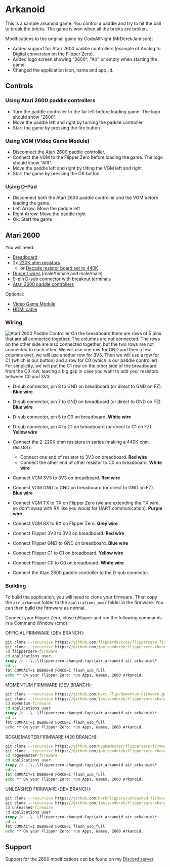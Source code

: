# Arkanoid

This is a sample arkanoid game.  You control a paddle and try to hit the ball to break the bricks.  The game is won when all the bricks are broken.

Modifications to the original game by CodeAllNight (MrDerekJamison):
- Added support for Atari 2600 paddle controllers (example of Analog to Digital conversion on the Flipper Zero).
- Added logo screen showing "2600", "Air" or empty when starting the game.
- Changed the application icon, name and app_id.

## Controls

### Using Atari 2600 paddle controllers
- Turn the paddle controller to the far left before loading game.  The logo should show "2600".
- Move the paddle left and right by turning the paddle controller
- Start the game by pressing the fire button

### Using VGM (Video Game Module)
- Disconnect the Atari 2600 paddle controller.
- Connect the VGM to the Flipper Zero before loading the game.  The logo should show "AIR".
- Move the paddle left and right by tilting the VGM left and right
- Start the game by pressing the OK button

### Using D-Pad
- Disconnect both the Atari 2600 paddle controller and the VGM before loading the game.
- Left Arrow: Move the paddle left
- Right Arrow: Move the paddle right
- Ok: Start the game

## Atari 2600
You will need:
- [Breadboard](https://www.amazon.com/HiLetgo-SYB-170-Breadboard-Colorful-Plates/dp/B071KCZZ4K)
- 2x [220K ohm resistors](https://www.amazon.com/ALLECIN-4W-Film-Resistor-Kit/dp/B0CDWW5BFH)
  - or [Decade resistor board set to 440K](https://www.amazon.com/gp/product/B094F7ZPL3)
- [Dupont wires](https://www.amazon.com/Elegoo-EL-CP-004-Multicolored-Breadboard-arduino/dp/B01EV70C78) (male/female and male/male)
- [9-pin D-sub connector with breakout terminals](https://www.amazon.com/Connector-Adapters-Adapter-Terminal-Screwdriver/dp/B093PFX62L)
- [Atari 2600 paddle controllers](https://www.amazon.com/CX30-Paddle-Pack-Not-Machine-Specific/dp/B0CTJ6TW43)

Optional:
- [Video Game Module](https://shop.flipperzero.one/products/video-game-module-for-flipper-zero)
- [HDMI cable](https://www.amazon.com/Cable-Capshi-Speed-18Gbps-Ethernet/dp/B07FFS7RH1)

### Wiring
![Atari 2600 Paddle Controller](./2600.png)
On the breadboard there are rows of 5 pins that are all connected together.  The columns are not connected. The rows on the other side are also connected together, but the two rows are not connected to each other.  We will use one row for GND and then a few columns over, we will use another row for 3V3.  Then we will use a row for C1 (which is our button) and a row for C0 (which is our paddle controller).  For simplicity, we will put the C1 row on the other side of the breadboard from the C0 row; leaving a big gap in case you want to add your resistors between C0 and 3V3.

- D-sub connector, pin 8 to GND on breadboard (or direct to GND on FZ). **Blue wire**
- D-sub connector, pin 7 to GND on breadboard (or direct to GND on FZ). **Blue wire**
- D-sub connector, pin 5 to C0 on breadboard. **White wire**
- D-sub connector, pin 4 to C1 on breadboard (or direct to C1 on FZ). **Yellow wire**

- Connect the 2-220K ohm resistors in series (making a 440K ohm resistor).
  - Connect one end of resistor to 3V3 on breadboard.  **Red wire**
  - Connect the other end of other resistor to C0 on breadboard. **White wire**

- Connect VGM 3V3 to 3V3 on breadboard. **Red wire**
- Connect VGM GND to GND on breadboard (or direct to GND on FZ). **Blue wire**

- Connect VGM TX to TX on Flipper Zero (we are extending the TX wire, so don't swap with RX like you would for UART communication). **Purple wire**
- Connect VGM RX to RX on Flipper Zero. **Grey wire**

- Connect Flipper 3V3 to 3V3 on breadboard. **Red wire**
- Connect Flipper GND to GND on breadboard. **Blue wire**
- Connect Flipper C1 to C1 on breadboard. **Yellow wire**
- Connect Flipper C0 to C0 on breadboard. **White wire**

- Connect the Atari 2600 paddle controller to the D-sub connector.

### Building

To build the application, you will need to clone your firmware.  Then copy the `air_arkanoid` folder to the `applications_user` folder in the firmware.  You can then build the firmware as normal.

Connect your Flipper Zero, close qFlipper and run the following commands in a Command Window (cmd):

OFFICIAL FIRMWARE (DEV BRANCH):
```cmd
git clone --recursive https://github.com/flipperdevices/flipperzero-firmware.git
git clone --recursive https://github.com/jamisonderek/flipperzero-changed-faps.git
cd flipperzero-firmware
cd applications_user
xcopy /e ..\..\flipperzero-changed-faps\air_arkanoid air_arkanoid\*
cd ..
fbt COMPACT=1 DEBUG=0 FORCE=1 flash_usb_full
echo ** On your Flipper Zero: run Apps, Games, 2600 Arkanoid.
```

MOMENTUM FIRMWARE (DEV BRANCH):
```cmd
git clone --recursive https://github.com/Next-Flip/Momentum-Firmware.git momentum-firmware
git clone --recursive https://github.com/jamisonderek/flipperzero-changed-faps.git
cd momentum-firmware
cd applications_user
xcopy /e ..\..\flipperzero-changed-faps\air_arkanoid air_arkanoid\*
cd ..
fbt COMPACT=1 DEBUG=0 FORCE=1 flash_usb_full
echo ** On your Flipper Zero: run Apps, Games, 2600 Arkanoid.
```

ROGUEMASTER FIRMWARE (420 BRANCH):
```cmd
git clone --recursive https://github.com/RogueMaster/flipperzero-firmware-wPlugins.git roguemaster-firmware
git clone --recursive https://github.com/jamisonderek/flipperzero-changed-faps.git
cd roguemaster-firmware
cd applications_user
xcopy /e ..\..\flipperzero-changed-faps\air_arkanoid air_arkanoid\*
cd ..
fbt COMPACT=1 DEBUG=0 FORCE=1 flash_usb_full
echo ** On your Flipper Zero: run Apps, Games, 2600 Arkanoid.
```

UNLEASHED FIRMWARE (DEV BRANCH):
```cmd
git clone --recursive https://github.com/DarkFlippers/unleashed-firmware unleashed-firmware
git clone --recursive https://github.com/jamisonderek/flipperzero-changed-faps.git
cd unleashed-firmware
cd applications_user
xcopy /e ..\..\flipperzero-changed-faps\air_arkanoid air_arkanoid\*
cd ..
fbt COMPACT=1 DEBUG=0 FORCE=1 flash_usb_full
echo ** On your Flipper Zero: run Apps, Games, 2600 Arkanoid.
```

## Support
Support for the 2600 modifications can be found on my [Discord server](https://discord.com/invite/NsjCvqwPAd).
